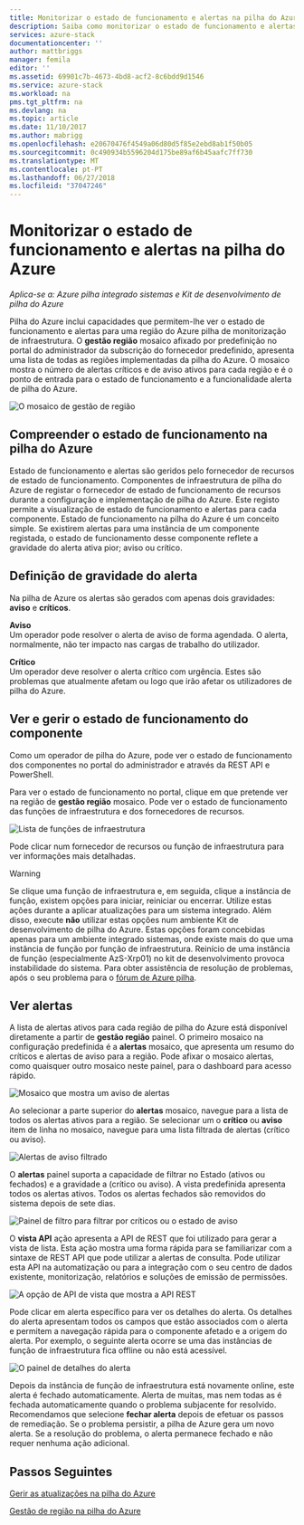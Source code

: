 ```yaml
---
title: Monitorizar o estado de funcionamento e alertas na pilha do Azure | Microsoft Docs
description: Saiba como monitorizar o estado de funcionamento e alertas na pilha do Azure.
services: azure-stack
documentationcenter: ''
author: mattbriggs
manager: femila
editor: ''
ms.assetid: 69901c7b-4673-4bd8-acf2-8c6bdd9d1546
ms.service: azure-stack
ms.workload: na
pms.tgt_pltfrm: na
ms.devlang: na
ms.topic: article
ms.date: 11/10/2017
ms.author: mabrigg
ms.openlocfilehash: e20670476f4549a06d80d5f85e2ebd8ab1f50b05
ms.sourcegitcommit: 0c490934b5596204d175be89af6b45aafc7ff730
ms.translationtype: MT
ms.contentlocale: pt-PT
ms.lasthandoff: 06/27/2018
ms.locfileid: "37047246"
---
```

# <a name="monitor-health-and-alerts-in-azure-stack"></a>Monitorizar o estado de funcionamento e alertas na pilha do Azure

*Aplica-se a: Azure pilha integrado sistemas e Kit de desenvolvimento de pilha do Azure*

Pilha do Azure inclui capacidades que permitem-lhe ver o estado de funcionamento e alertas para uma região do Azure pilha de monitorização de infraestrutura. O **gestão região** mosaico afixado por predefinição no portal do administrador da subscrição do fornecedor predefinido, apresenta uma lista de todas as regiões implementadas da pilha do Azure. O mosaico mostra o número de alertas críticos e de aviso ativos para cada região e é o ponto de entrada para o estado de funcionamento e a funcionalidade alerta de pilha do Azure.

 ![O mosaico de gestão de região](media/azure-stack-monitor-health/image1.png)

 ## <a name="understand-health-in-azure-stack"></a>Compreender o estado de funcionamento na pilha do Azure

 Estado de funcionamento e alertas são geridos pelo fornecedor de recursos de estado de funcionamento. Componentes de infraestrutura de pilha do Azure de registar o fornecedor de estado de funcionamento de recursos durante a configuração e implementação de pilha do Azure. Este registo permite a visualização de estado de funcionamento e alertas para cada componente. Estado de funcionamento na pilha do Azure é um conceito simple. Se existirem alertas para uma instância de um componente registada, o estado de funcionamento desse componente reflete a gravidade do alerta ativa pior; aviso ou crítico.

## <a name="alert-severity-definition"></a>Definição de gravidade do alerta

Na pilha de Azure os alertas são gerados com apenas dois gravidades: **aviso** e **críticos**.

**Aviso**  
Um operador pode resolver o alerta de aviso de forma agendada. O alerta, normalmente, não ter impacto nas cargas de trabalho do utilizador.

**Crítico**  
Um operador deve resolver o alerta crítico com urgência. Estes são problemas que atualmente afetam ou logo que irão afetar os utilizadores de pilha do Azure. 

 
 ## <a name="view-and-manage-component-health-state"></a>Ver e gerir o estado de funcionamento do componente
 
 Como um operador de pilha do Azure, pode ver o estado de funcionamento dos componentes no portal do administrador e através da REST API e PowerShell.
 
Para ver o estado de funcionamento no portal, clique em que pretende ver na região de **gestão região** mosaico. Pode ver o estado de funcionamento das funções de infraestrutura e dos fornecedores de recursos.

![Lista de funções de infraestrutura](media/azure-stack-monitor-health/image2.png)

Pode clicar num fornecedor de recursos ou função de infraestrutura para ver informações mais detalhadas.

> [!WARNING]
>Se clique uma função de infraestrutura e, em seguida, clique a instância de função, existem opções para iniciar, reiniciar ou encerrar. Utilize estas ações durante a aplicar atualizações para um sistema integrado. Além disso, execute **não** utilizar estas opções num ambiente Kit de desenvolvimento de pilha do Azure. Estas opções foram concebidas apenas para um ambiente integrado sistemas, onde existe mais do que uma instância de função por função de infraestrutura. Reinício de uma instância de função (especialmente AzS-Xrp01) no kit de desenvolvimento provoca instabilidade do sistema. Para obter assistência de resolução de problemas, após o seu problema para o [fórum de Azure pilha](https://aka.ms/azurestackforum).
>
 
## <a name="view-alerts"></a>Ver alertas

A lista de alertas ativos para cada região de pilha do Azure está disponível diretamente a partir de **gestão região** painel. O primeiro mosaico na configuração predefinida é a **alertas** mosaico, que apresenta um resumo do críticos e alertas de aviso para a região. Pode afixar o mosaico alertas, como quaisquer outro mosaico neste painel, para o dashboard para acesso rápido.   

![Mosaico que mostra um aviso de alertas](media/azure-stack-monitor-health/image3.png)

Ao selecionar a parte superior do **alertas** mosaico, navegue para a lista de todos os alertas ativos para a região. Se selecionar um o **crítico** ou **aviso** item de linha no mosaico, navegue para uma lista filtrada de alertas (crítico ou aviso). 

![Alertas de aviso filtrado](media/azure-stack-monitor-health/image4.png)
  
O **alertas** painel suporta a capacidade de filtrar no Estado (ativos ou fechados) e a gravidade a (crítico ou aviso). A vista predefinida apresenta todos os alertas ativos. Todos os alertas fechados são removidos do sistema depois de sete dias.

![Painel de filtro para filtrar por críticos ou o estado de aviso](media/azure-stack-monitor-health/image5.png)

O **vista API** ação apresenta a API de REST que foi utilizado para gerar a vista de lista. Esta ação mostra uma forma rápida para se familiarizar com a sintaxe de REST API que pode utilizar a alertas de consulta. Pode utilizar esta API na automatização ou para a integração com o seu centro de dados existente, monitorização, relatórios e soluções de emissão de permissões. 

![A opção de API de vista que mostra a API REST](media/azure-stack-monitor-health/image6.png)

Pode clicar em alerta específico para ver os detalhes do alerta. Os detalhes do alerta apresentam todos os campos que estão associados com o alerta e permitem a navegação rápida para o componente afetado e a origem do alerta. Por exemplo, o seguinte alerta ocorre se uma das instâncias de função de infraestrutura fica offline ou não está acessível.  

![O painel de detalhes do alerta](media/azure-stack-monitor-health/image7.png)

Depois da instância de função de infraestrutura está novamente online, este alerta é fechado automaticamente. Alerta de muitas, mas nem todas as é fechada automaticamente quando o problema subjacente for resolvido. Recomendamos que selecione **fechar alerta** depois de efetuar os passos de remediação. Se o problema persistir, a pilha de Azure gera um novo alerta. Se a resolução do problema, o alerta permanece fechado e não requer nenhuma ação adicional.

## <a name="next-steps"></a>Passos Seguintes

[Gerir as atualizações na pilha do Azure](azure-stack-updates.md)

[Gestão de região na pilha do Azure](azure-stack-region-management.md)
